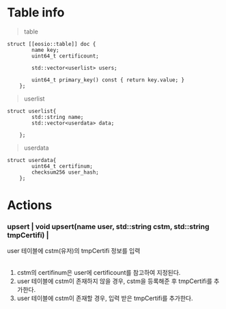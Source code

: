 Table info
==========
> table

	struct [[eosio::table]] doc {
			name key;
			uint64_t certificount;

			std::vector<userlist> users;
			
			uint64_t primary_key() const { return key.value; }
		};
		
> userlist
	
	struct userlist{
			std::string name;
			std::vector<userdata> data;

		};
		
> userdata

	struct userdata{
			uint64_t certifinum;
			checksum256 user_hash;
		};



Actions
=========
### upsert | void upsert(name user, std::string cstm, std::string tmpCertifi) |

user 테이블에 cstm(유저)의 tmpCertifi 정보를 입력<br><br>
1. cstm의 certifinum은 user에 certificount를 참고하여 지정된다.<br>
2. user 테이블에 cstm이 존재하지 않을 경우, cstm을 등록해준 후 tmpCertifi를 추가한다.<br>
3. user 테이블에 cstm이 존재할 경우, 입력 받은 tmpCertifi를 추가한다.<br>






